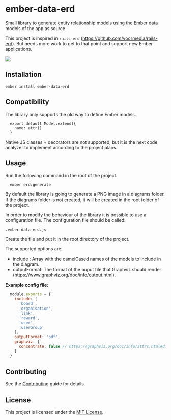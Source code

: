 ember-data-erd
==============================================================================

Small library to generate entity relationship models using the Ember data
models of the app as source.

This project is inspired in `rails-erd` (https://github.com/voormedia/rails-erd).
But needs more work to get to that point and support new Ember applications.

![](https://i.imgur.com/OTXG5RO.png)

Installation
------------------------------------------------------------------------------

```
ember install ember-data-erd

```

Compatibility
------------------------------------------------------------------------------

The library only supports the old way to define Ember models.

```
  export default Model.extend({
    name: attr()
  }
```

Native JS classes + decorators are not supported, but it is the next code
analyzer to implement according to the project plans.

Usage
------------------------------------------------------------------------------

Run the following command in the root of the project.

```
  ember erd:generate
```

By default the library is going to generate a PNG image in a diagrams
folder. If the diagrams folder is not created, it will be created in the
root folder of the project.

In order to modify the behaviour of the library it is possible to use a
configuration file. The configuration file should be called:

`.ember-data-erd.js`

Create the file and put it in the root directory of the project.

The supported options are:

- include : Array with the camelCased names of the models to include in the
  diagram.
- outputFormat: The format of the ouput file that Graphviz should render
  (https://www.graphviz.org/doc/info/output.html).


**Example config file:**

```js
  module.exports = {
    include: [
      'board',
      'organisation',
      'link',
      'reward',
      'user',
      'userGroup'
    ],
    outputFormat: 'pdf',
    graphviz: {
      concentrate: false // https://graphviz.org/doc/info/attrs.html#d:concentrate
    }
  }
```

Contributing
------------------------------------------------------------------------------

See the [Contributing](CONTRIBUTING.md) guide for details.


License
------------------------------------------------------------------------------

This project is licensed under the [MIT License](LICENSE.md).
